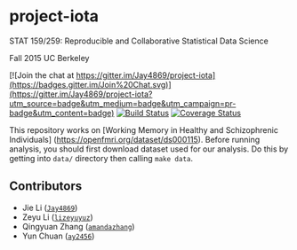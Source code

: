 # project-iota
STAT 159/259: Reproducible and Collaborative Statistical Data Science

Fall 2015 UC Berkeley


[![Join the chat at https://gitter.im/Jay4869/project-iota](https://badges.gitter.im/Join%20Chat.svg)](https://gitter.im/Jay4869/project-iota?utm_source=badge&utm_medium=badge&utm_campaign=pr-badge&utm_content=badge)
[![Build Status](https://travis-ci.org/berkeley-stat159/project-iota.svg?branch=master)](https://travis-ci.org/berkeley-stat159/project-iota?branch=master)
[![Coverage Status](https://coveralls.io/repos/berkeley-stat159/project-iota/badge.svg?branch=master)](https://coveralls.io/r/berkeley-stat159/project-iota?branch=master)

This repository works on [Working Memory in Healthy and Schizophrenic Individuals] (https://openfmri.org/dataset/ds000115).
Before running analysis, you should first download dataset used for our analysis. Do this by getting into `data/` directory then calling `make data`.


## Contributors

- Jie Li ([`Jay4869`](https://github.com/Jay4869))
- Zeyu Li ([`lizeyuyuz`](https://github.com/lizeyuyuz))
- Qingyuan Zhang ([`amandazhang`](https://github.com/amandazhang))
- Yun Chuan ([`ay2456`](https://github.com/ay2456))
